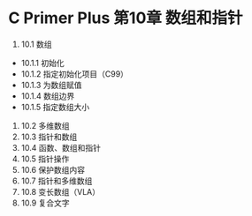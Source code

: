 # C Primer Plus 第10章 数组和指针
1. 10.1 数组  
 * 10.1.1 初始化  
 * 10.1.2 指定初始化项目（C99）  
 * 10.1.3 为数组赋值  
 * 10.1.4 数组边界  
 * 10.1.5 指定数组大小  
1. 10.2 多维数组  
1. 10.3 指针和数组  
1. 10.4 函数、数组和指针  
1. 10.5 指针操作  
1. 10.6 保护数组内容  
1. 10.7 指针和多维数组  
1. 10.8 变长数组（VLA）  
1. 10.9 复合文字  
